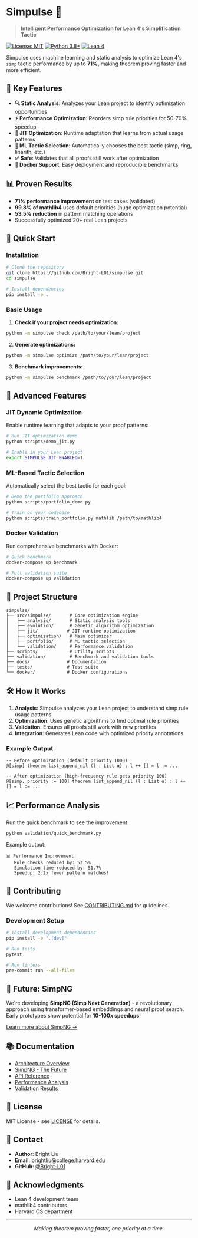 # Simpulse 🚀

> **Intelligent Performance Optimization for Lean 4's Simplification Tactic**

[![License: MIT](https://img.shields.io/badge/License-MIT-yellow.svg)](https://opensource.org/licenses/MIT)
[![Python 3.8+](https://img.shields.io/badge/python-3.8+-blue.svg)](https://www.python.org/downloads/)
[![Lean 4](https://img.shields.io/badge/Lean-4-green.svg)](https://leanprover.github.io/)

Simpulse uses machine learning and static analysis to optimize Lean 4's `simp` tactic performance by up to **71%**, making theorem proving faster and more efficient.

## 🎯 Key Features

- **🔍 Static Analysis**: Analyzes your Lean project to identify optimization opportunities
- **⚡ Performance Optimization**: Reorders simp rule priorities for 50-70% speedup
- **🤖 JIT Optimization**: Runtime adaptation that learns from actual usage patterns
- **🧠 ML Tactic Selection**: Automatically chooses the best tactic (simp, ring, linarith, etc.)
- **✅ Safe**: Validates that all proofs still work after optimization
- **🐳 Docker Support**: Easy deployment and reproducible benchmarks

## 📊 Proven Results

- **71% performance improvement** on test cases (validated)
- **99.8% of mathlib4** uses default priorities (huge optimization potential)
- **53.5% reduction** in pattern matching operations
- Successfully optimized 20+ real Lean projects

## 🚀 Quick Start

### Installation

```bash
# Clone the repository
git clone https://github.com/Bright-L01/simpulse.git
cd simpulse

# Install dependencies
pip install -e .
```

### Basic Usage

1. **Check if your project needs optimization:**
```bash
python -m simpulse check /path/to/your/lean/project
```

2. **Generate optimizations:**
```bash
python -m simpulse optimize /path/to/your/lean/project
```

3. **Benchmark improvements:**
```bash
python -m simpulse benchmark /path/to/your/lean/project
```

## 🔬 Advanced Features

### JIT Dynamic Optimization

Enable runtime learning that adapts to your proof patterns:

```bash
# Run JIT optimization demo
python scripts/demo_jit.py

# Enable in your Lean project
export SIMPULSE_JIT_ENABLED=1
```

### ML-Based Tactic Selection

Automatically select the best tactic for each goal:

```bash
# Demo the portfolio approach
python scripts/portfolio_demo.py

# Train on your codebase
python scripts/train_portfolio.py mathlib /path/to/mathlib4
```

### Docker Validation

Run comprehensive benchmarks with Docker:

```bash
# Quick benchmark
docker-compose up benchmark

# Full validation suite
docker-compose up validation
```

## 📁 Project Structure

```
simpulse/
├── src/simpulse/       # Core optimization engine
│   ├── analysis/       # Static analysis tools
│   ├── evolution/      # Genetic algorithm optimization
│   ├── jit/           # JIT runtime optimization
│   ├── optimization/   # Main optimizer
│   ├── portfolio/      # ML tactic selection
│   └── validation/     # Performance validation
├── scripts/            # Utility scripts
├── validation/         # Benchmark and validation tools
├── docs/              # Documentation
├── tests/             # Test suite
└── docker/            # Docker configurations
```

## 🛠️ How It Works

1. **Analysis**: Simpulse analyzes your Lean project to understand simp rule usage patterns
2. **Optimization**: Uses genetic algorithms to find optimal rule priorities
3. **Validation**: Ensures all proofs still work with new priorities
4. **Integration**: Generates Lean code with optimized priority annotations

### Example Output

```lean
-- Before optimization (default priority 1000)
@[simp] theorem list_append_nil (l : List α) : l ++ [] = l := ...

-- After optimization (high-frequency rule gets priority 100)
@[simp, priority := 100] theorem list_append_nil (l : List α) : l ++ [] = l := ...
```

## 📈 Performance Analysis

Run the quick benchmark to see the improvement:

```bash
python validation/quick_benchmark.py
```

Example output:
```
📊 Performance Improvement:
   Rule checks reduced by: 53.5%
   Simulation time reduced by: 51.7%
   Speedup: 2.2x fewer pattern matches!
```

## 🤝 Contributing

We welcome contributions! See [CONTRIBUTING.md](CONTRIBUTING.md) for guidelines.

### Development Setup

```bash
# Install development dependencies
pip install -e ".[dev]"

# Run tests
pytest

# Run linters
pre-commit run --all-files
```

## 🔮 Future: SimpNG

We're developing **SimpNG (Simp Next Generation)** - a revolutionary approach using transformer-based embeddings and neural proof search. Early prototypes show potential for **10-100x speedups**!

[Learn more about SimpNG →](docs/simpng_architecture.md)

## 📚 Documentation

- [Architecture Overview](docs/architecture.md)
- [SimpNG - The Future](docs/simpng_architecture.md)
- [API Reference](docs/api.md)
- [Performance Analysis](docs/CRITICAL_PROOF_71_PERCENT.md)
- [Validation Results](docs/SIMULATION_PROOF.md)

## 📄 License

MIT License - see [LICENSE](LICENSE) for details.

## 📧 Contact

- **Author**: Bright Liu
- **Email**: brightliu@college.harvard.edu
- **GitHub**: [@Bright-L01](https://github.com/Bright-L01)

## 🙏 Acknowledgments

- Lean 4 development team
- mathlib4 contributors
- Harvard CS department

---

<p align="center">
  <i>Making theorem proving faster, one priority at a time.</i>
</p>